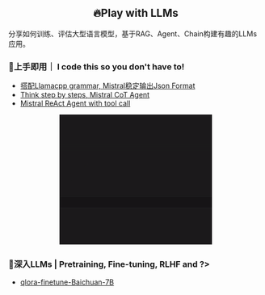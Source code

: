 
<h2 align="center">
🔥Play with LLMs
</h2>

分享如何训练、评估大型语言模型，基于RAG、Agent、Chain构建有趣的LLMs应用。

### 🚀上手即用｜ I code this so you don't have to!
- [搭配Llamacpp grammar, Mistral稳定输出Json Format](./examples/mistral-stable-output-JSON-format.ipynb)
- [Think step by steps, Mistral CoT Agent](./examples/mistral-CoT-Agent.ipynb)
- [Mistral ReAct Agent with tool call](./examples/mistral-ReAct-Agent-with-tool-call.ipynb)
<div align=center>
<img src="./assets/simple-react.gif" width=60%/>
</div>


### 🐬深入LLMs | Pretraining, Fine-tuning, RLHF and ?>

- [qlora-finetune-Baichuan-7B](./finetune-qlora-baichuan/)


